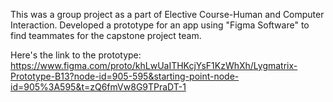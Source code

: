 This was a group project as a part of Elective Course-Human and Computer Interaction.
Developed a prototype for an app using "Figma Software" to find teammates for the capstone project team.


Here's the link to the prototype:
https://www.figma.com/proto/khLwUaITHKcjYsF1KzWhXh/Lygmatrix-Prototype-B13?node-id=905-595&starting-point-node-id=905%3A595&t=zQ6fmVw8G9TPraDT-1
